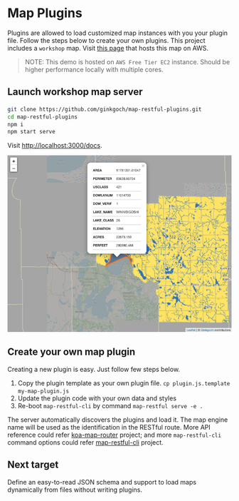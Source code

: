 # Map Plugins
Plugins are allowed to load customized map instances with you your plugin file. Follow the steps below to create your own plugins.
This project includes a `workshop` map. Visit [this page](http://ec2-3-135-237-227.us-east-2.compute.amazonaws.com:3000/docs/) that hosts this map on AWS.

> NOTE: This demo is hosted on `AWS Free Tier EC2` instance. Should be higher performance locally with multiple cores.

## Launch workshop map server

```bash
git clone https://github.com/ginkgoch/map-restful-plugins.git
cd map-restful-plugins
npm i
npm start serve
```

Visit [http://localhost:3000/docs](http://localhost:3000/docs).

![index.png](docs/index.png)

## Create your own map plugin
Creating a new plugin is easy. Just follow few steps below.
1. Copy the plugin template as your own plugin file. `cp plugin.js.template my-map-plugin.js` 
2. Update the plugin code with your own data and styles
3. Re-boot `map-restful-cli` by command `map-restful serve -e .` 

The server automatically discovers the plugins and load it. The map engine name will be used as the identification in the RESTful route. More API reference could refer [koa-map-router](https://github.com/ginkgoch/koa-map-router) project; and more `map-restful-cli` command options could refer [map-restful-cli](https://github.com/ginkgoch/map-restful-cli) project.

## Next target
Define an easy-to-read JSON schema and support to load maps dynamically from files without writing plugins.

